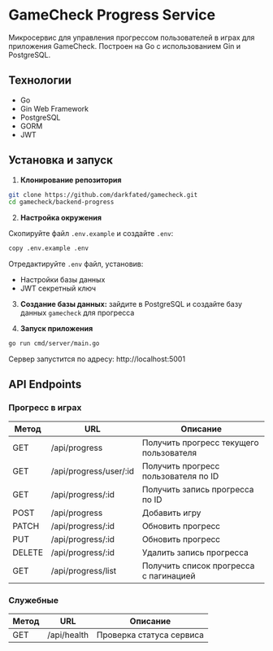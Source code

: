 # GameCheck Progress Service

Микросервис для управления прогрессом пользователей в играх для приложения GameCheck. Построен на Go с использованием Gin и PostgreSQL.

## Технологии

- Go
- Gin Web Framework
- PostgreSQL
- GORM
- JWT

## Установка и запуск

1. **Клонирование репозитория**

```bash
git clone https://github.com/darkfated/gamecheck.git
cd gamecheck/backend-progress
```

2. **Настройка окружения**

Скопируйте файл `.env.example` и создайте `.env`:

```bash
copy .env.example .env
```

Отредактируйте `.env` файл, установив:

- Настройки базы данных
- JWT секретный ключ

3. **Создание базы данных:** зайдите в PostgreSQL и создайте базу данных `gamecheck` для прогресса

4. **Запуск приложения**

```bash
go run cmd/server/main.go
```

Сервер запустится по адресу: http://localhost:5001

## API Endpoints

### Прогресс в играх

| Метод  | URL                    | Описание                                |
| ------ | ---------------------- | --------------------------------------- |
| GET    | /api/progress          | Получить прогресс текущего пользователя |
| GET    | /api/progress/user/:id | Получить прогресс пользователя по ID    |
| GET    | /api/progress/:id      | Получить запись прогресса по ID         |
| POST   | /api/progress          | Добавить игру                           |
| PATCH  | /api/progress/:id      | Обновить прогресс                       |
| PUT    | /api/progress/:id      | Обновить прогресс                       |
| DELETE | /api/progress/:id      | Удалить запись прогресса                |
| GET    | /api/progress/list     | Получить список прогресса с пагинацией  |

### Служебные

| Метод | URL         | Описание                |
| ----- | ----------- | ----------------------- |
| GET   | /api/health | Проверка статуса сервиса|
